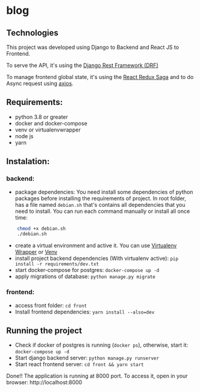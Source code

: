 # blog

## Technologies

This project was developed using Django to Backend and React JS to Frontend.

To serve the API, it's using the [Django Rest Framework (DRF)](https://www.django-rest-framework.org/)

To manage frontend global state, it's using the [React Redux Saga](https://redux-saga.js.org/) and to do Async request using [axios](https://github.com/axios/axios).

## Requirements:
- python 3.8 or greater
- docker and docker-compose
- venv or virtualenvwrapper
- node js
- yarn

## Instalation:
### backend:
- package dependencies:
You need install some dependencies of python packages before installing the requirements of project.
In root folder, has a file named `debian.sh` that's contains all dependencies that you need to install.
You can run each command manually or install all once time:

```bash
    chmod +x debian.sh
    ./debian.sh
```

- create a virtual environment and active it. You can use [Virtualenv Wrapper](https://virtualenvwrapper.readthedocs.io/en/latest/) or [Venv](https://docs.python.org/pt-br/3/library/venv.html)
- install project backend dependencies (With virtualenv active): `pip install -r requirements/dev.txt`
- start docker-compose for postgres: `docker-compose up -d`
- apply migrations of database: `python manage.py migrate`

### frontend:
- access front folder: `cd front`
- Install frontend dependencies: `yarn install --also=dev`


## Running the project
- Check if docker of postgres is running (`docker ps`), otherwise, start it: `docker-compose up -d`
- Start django backend server: `python manage.py runserver`
- Start react frontend server: `cd front && yarn start`

Done!! The application is running at 8000 port. To access it, open in your browser: http://localhost:8000